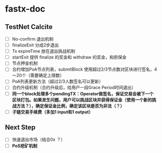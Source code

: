 # fastx-doc

## TestNet Calcite

- [ ] No-confirm 退出机制
- [ ] finalizeExit 分成2步退出
- [ ] Tx expireTime 放在退出挑战机制
- [ ] startExit 提供 finalize 的奖金和 withdraw 的奖金，和担保金
- [ ] 节点押金机制
- [ ] 合约增加PoA节点列表，submitBlock 使用超过2/3节点数对区块进行签名，4～20个（需要确定上限数）
- [ ] PoA列表更新方法（超过2/3人数签名可以更新）
- [ ] 合约升级机制（合约升级后，给用户一段Grace Period时间退出）
- [ ] **同一个block处理多个pendingTX：Operator做签名，保证交易会被下一个区块打包。如果发生问题，用户可以挑战区块并获得保证金（使用一个新的挑战方法？），确定保证金比例，确定该区块是否为非法（？）**
- [ ] **子链交易手续费（多加1 input和1 output）**

## Next Step
- [ ] 快速退出市场（结合0x ？）
- [ ] **PoS挖矿机制**
